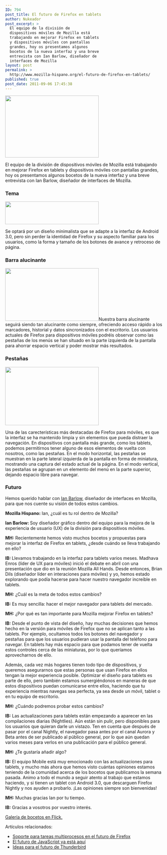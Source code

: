 ```yaml
---
ID: 794
post_title: El futuro de Firefox en tablets
author: Nukeador
post_excerpt: >
  El equipo de la división de
  dispositivos móviles de Mozilla está
  trabajando en mejorar Firefox en tablets
  y dispositivos móviles con pantallas
  grandes, hoy os presentamos algunos
  bocetos de la nueva interfaz y una breve
  entrevista con Ian Barlow, diseñador de
  interfaces de Mozilla
layout: post
permalink: >
  http://www.mozilla-hispano.org/el-futuro-de-firefox-en-tablets/
published: true
post_date: 2011-09-06 17:45:38
---
```

<p><a href="http://www.mozilla-hispano.org/wp-content/uploads/1_honeycomb_landscape2.png"><img class="aligncenter size-medium wp-image-6004" title="1_honeycomb_landscape2" src="http://www.mozilla-hispano.org/wp-content/uploads/1_honeycomb_landscape2-300x199.png" alt="" width="300" height="199" /></a></p>
<p>El equipo de la división de dispositivos móviles de Mozilla está trabajando en mejorar Firefox en tablets y dispositivos móviles con pantallas grandes, hoy os presentamos algunos bocetos de la nueva interfaz y una breve entrevista con Ian Barlow, diseñador de interfaces de Mozilla.</p>
<h3>Tema</h3>
<p><a href="http://www.mozilla-hispano.org/wp-content/uploads/2_closeup1.png"><img class="aligncenter size-medium wp-image-6005" title="2_closeup1" src="http://www.mozilla-hispano.org/wp-content/uploads/2_closeup1-300x73.png" alt="" width="300" height="73" /></a></p>
<p>Se optará por un diseño minimalista que se adapte a la interfaz de Android 3.0, pero sin perder la identidad de Firefox y su aspecto familiar para los usuarios, como la forma y tamaño de los botones de avance y retroceso de página.</p>
<h3>Barra alucinante</h3>
<p><a href="http://www.mozilla-hispano.org/wp-content/uploads/4_awesomebar.png"><img class="aligncenter size-medium wp-image-6006" title="4_awesomebar" src="http://www.mozilla-hispano.org/wp-content/uploads/4_awesomebar-300x169.png" alt="" width="300" height="169" /></a>Nuestra barra alucinante seguirá siendo tan alucinante como siempre, ofreciendo acceso rápido a los marcadores, historial y datos sincronizados con el escritorio. Los usuarios actuales de Firefox para dispositivos móviles podréis observar como las pestañas de los menús se han situado en la parte izquierda de la pantalla para ahorrar espacio vertical y poder mostrar más resultados.</p>
<h3>Pestañas</h3>
<p><a href="http://www.mozilla-hispano.org/wp-content/uploads/5_tabs.png"><img class="aligncenter size-medium wp-image-6008" title="5_tabs" src="http://www.mozilla-hispano.org/wp-content/uploads/5_tabs-300x187.png" alt="" width="300" height="187" /></a></p>
<p>Una de las carecterísticas más destacadas de Firefox para móviles, es que la interfaz se ha mantenido limpia y sin elementos que pueda distraer la navegación. En dispositivos con pantalla más grande, como los tablets, podemos permitirnos tener alguno de esos elementos de vuelta con nosotros, como las pestañas. En el modo horizontal, las pestañas se muestran en la parte lateral izquierda de la pantalla en forma de miniatura, mostrando una captura del estado actual de la página. En el modo vertical, las pestañas se agrupan en un elemento del menú en la parte superior, dejando espacio libre para navegar.</p>
<h3>Futuro</h3>
<p>Hemos querido hablar con <a href="http://ianbarlow.wordpress.com/">Ian Barlow</a>, diseñador de interfaces en Mozilla, para que nos cuente su visión de todos estos cambios.</p>
<p><strong>Mozilla Hispano:</strong> Ian, ¿cuál es tu rol dentro de Mozilla?</p>
<p><strong>Ian Barlow: </strong>Soy diseñador gráfico dentro del equipo para la mejora de la experiencia de usuario (UX) de la división para dispositivos móviles.<strong><br />
</strong></p>
<p><strong>MH:</strong> Recientemente hemos visto muchos bocetos y propuestas para mejorar la interfaz de Firefox en tablets, ¿desde cuándo se lleva trabajando en ello?</p>
<p><strong>IB: </strong>Llevamos trabajando en la interfaz para tablets varios meses. Madhava Enros (líder de UX para móviles) inició el debate en abril con una presentación que dio en la reunión Mozilla All Hands. Desde entonces, Brian Dils (diseñador líder en interaciones para móviles) y yo, hemos estado explorando que podía hacerse para hacer nuestro navegador increíble en tablets.<strong></strong></p>
<p><strong>MH:</strong> ¿Cuál es la meta de todos estos cambios?</p>
<p><strong>IB:</strong> Es muy sencilla: hacer el mejor navegador para tablets del mercado.</p>
<p><strong>MH:</strong> ¿Por qué es tan importante para Mozilla mejorar Firefox en tablets?</p>
<p><strong>IB:</strong> Desde el punto de vista del diseño, hay muchas decisiones que hemos hecho en la versión para móviles de Firefox que no se aplican tanto a las tablets. Por ejemplo, ocultamos todos los botones del navegador y pestañas para que los usuarios pudieran usar la pantalla del teléfono para navegar. En tablets hay más espacio para que podamos tener de vuelta estos controles cerca de las miniaturas, por lo que queríamos aprovecharnos de ello.</p>
<p>Además, cada vez más hogares tienen todo tipo de dispositivos, y queremos asegurarnos que estas personas que usan Firefox en ellos tengan la mejor experiencia posible. Optimizar el diseño para tablets es parte de ello, pero también estamos sumergiéndonos en maneras de que estos dispositivos puedan comunicarse entre ellos, haciendo que tu experiencia mientras navegas sea perfecta, ya sea desde un móvil, tablet o en tu equipo de escritorio.</p>
<p><strong>MH:</strong> ¿Cuándo podremos probar estos cambios?</p>
<p><strong>IB:</strong> Las actualizaciones para tablets están empezando a aparecer en las compilaciones diarias (Nightlies). Aún están sin pulir, pero disponibles para los usuarios que quieran darle un vistazo. Ten en cuenta que después de pasar por el canal Nightly, el navegador pasa antes por el canal Aurora y Beta antes de ser publicado al público general, por lo que aún quedan varios meses para verlos en una publicación para el público general.</p>
<p><strong>MH:</strong> ¿Te gustaría añadir algo?</p>
<p><strong>IB:</strong> El equipo Mobile está muy emocionado con las actualizaciones para tablets, y mucho más ahora que hemos visto cuántas opiniones estamos teniendo de la comunidad acerca de los bocetos que publicamos la semana pasada. Animo a todo el mundo a seguir atento al trabajo que estamos haciendo, y si tienen un tablet con Android 3.0, que descarguen Firefox Nightly y nos ayuden a probarlo. ¡Las opiniones siempre son bienvenidas!<strong><br />
</strong></p>
<p><strong>MH:</strong> Muchas gracias Ian por tu tiempo.</p>
<p><strong>IB:</strong> Gracias a vosotros por vuestro interés.<strong><br />
</strong></p>
<p><a href="http://www.flickr.com/photos/61892693@N03/sets/72157627325688069/detail/">Galería de bocetos en Flick.</a></p>
<p>Artículos relacionados:<ul>
<li><a href='http://www.mozilla-hispano.org/soporte-para-tareas-multiprocesos-en-el-futuro-de-firefox/' rel='bookmark' title='Soporte para tareas multiprocesos en el futuro de Firefox'>Soporte para tareas multiprocesos en el futuro de Firefox</a></li>
<li><a href='http://www.mozilla-hispano.org/el-futuro-de-javascript-ya-esta-aqui/' rel='bookmark' title='El futuro de JavaScript ya está aquí­'>El futuro de JavaScript ya está aquí­</a></li>
<li><a href='http://www.mozilla-hispano.org/ideas-para-el-futuro-de-thunderbird/' rel='bookmark' title='Ideas para el futuro de Thunderbird'>Ideas para el futuro de Thunderbird</a></li>
</ul></p>